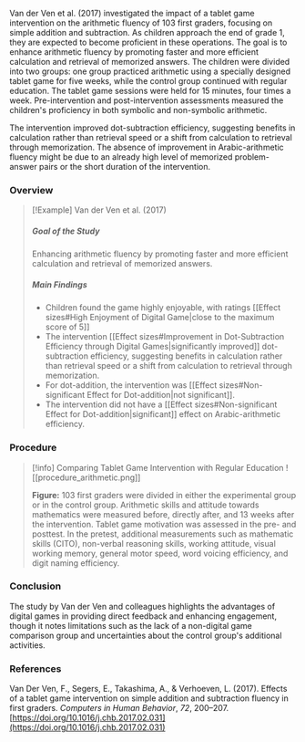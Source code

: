 Van der Ven et al. (2017) investigated the impact of a tablet game intervention on the arithmetic fluency of 103 first graders, focusing on simple addition and subtraction. As children approach the end of grade 1, they are expected to become proficient in these operations. The goal is to enhance arithmetic fluency by promoting faster and more efficient calculation and retrieval of memorized answers. The children were divided into two groups: one group practiced arithmetic using a specially designed tablet game for five weeks, while the control group continued with regular education. The tablet game sessions were held for 15 minutes, four times a week. Pre-intervention and post-intervention assessments measured the children's proficiency in both symbolic and non-symbolic arithmetic.

The intervention improved dot-subtraction efficiency, suggesting benefits in calculation rather than retrieval speed or a shift from calculation to retrieval through memorization. The absence of improvement in Arabic-arithmetic fluency might be due to an already high level of memorized problem-answer pairs or the short duration of the intervention.

### Overview

>[!Example] Van der Ven et al. (2017)
>##### Goal of the Study
>Enhancing arithmetic fluency by promoting faster and more efficient calculation and retrieval of memorized answers.
>##### Main Findings
>- Children found the game highly enjoyable, with ratings [[Effect sizes#High Enjoyment of Digital Game|close to the maximum score of 5]]
>- The intervention [[Effect sizes#Improvement in Dot-Subtraction Efficiency through Digital Games|significantly improved]] dot-subtraction efficiency, suggesting benefits in calculation rather than retrieval speed or a shift from calculation to retrieval through memorization.
>- For dot-addition, the intervention was [[Effect sizes#Non-significant Effect for Dot-addition|not significant]].
>- The intervention did not have a [[Effect sizes#Non-significant Effect for Dot-addition|significant]] effect on Arabic-arithmetic efficiency.



### Procedure

>[!info] Comparing Tablet Game Intervention with Regular Education
>![[procedure_arithmetic.png]]
>
>**Figure:** 103 first graders were divided in either the experimental group or in the control group. Arithmetic skills and attitude towards mathematics were measured before, directly after, and 13 weeks after the intervention. Tablet game motivation was assessed in the pre- and posttest. In the pretest, additional measurements such as mathematic skills (CITO), non-verbal reasoning skills, working attitude, visual working memory, general motor speed, word voicing efficiency, and digit naming efficiency.


### Conclusion

The study by Van der Ven and colleagues highlights the advantages of digital games in providing direct feedback and enhancing engagement, though it notes limitations such as the lack of a non-digital game comparison group and uncertainties about the control group's additional activities.


### References

Van Der Ven, F., Segers, E., Takashima, A., & Verhoeven, L. (2017). Effects of a tablet game intervention on simple addition and subtraction fluency in first graders. _Computers in Human Behavior_, _72_, 200–207. [https://doi.org/10.1016/j.chb.2017.02.031](https://doi.org/10.1016/j.chb.2017.02.031)